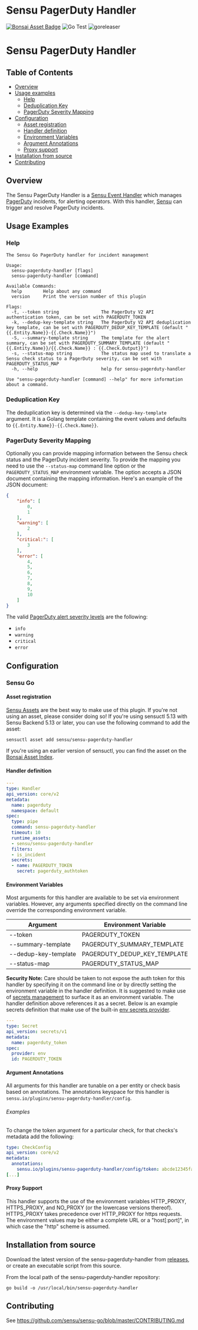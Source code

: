 # Sensu PagerDuty Handler

[![Bonsai Asset Badge](https://img.shields.io/badge/Sensu%20PagerDuty%20Handler-Download%20Me-brightgreen.svg?colorB=89C967&logo=sensu)](https://bonsai.sensu.io/assets/sensu/sensu-pagerduty-handler)
![Go Test](https://github.com/sensu/sensu-pagerduty-handler/workflows/Go%20Test/badge.svg)
![goreleaser](https://github.com/sensu/sensu-pagerduty-handler/workflows/goreleaser/badge.svg)

# Sensu PagerDuty Handler

## Table of Contents
- [Overview](#overview)
- [Usage examples](#usage-examples)
  - [Help](#help)
  - [Deduplication Key](#deduplication-key)
  - [PagerDuty Severity Mapping](#pagerduty-severity-mapping)
- [Configuration](#configuration)
  - [Asset registration](#asset-registration)
  - [Handler definition](#handler-definition)
  - [Environment Variables](#environment-variables)
  - [Argument Annotations](#argument-annotations)
  - [Proxy support](#proxy-support)
- [Installation from source](#installation-from-source)
- [Contributing](#contributing)

## Overview

The Sensu PagerDuty Handler is a [Sensu Event Handler][3] which manages
[PagerDuty][2] incidents, for alerting operators. With this handler,
[Sensu][1] can trigger and resolve PagerDuty incidents.

## Usage Examples

### Help
```
The Sensu Go PagerDuty handler for incident management

Usage:
  sensu-pagerduty-handler [flags]
  sensu-pagerduty-handler [command]

Available Commands:
  help        Help about any command
  version     Print the version number of this plugin

Flags:
  -t, --token string                The PagerDuty V2 API authentication token, can be set with PAGERDUTY_TOKEN
  -k, --dedup-key-template string   The PagerDuty V2 API deduplication key template, can be set with PAGERDUTY_DEDUP_KEY_TEMPLATE (default "{{.Entity.Name}}-{{.Check.Name}}")
  -S, --summary-template string     The template for the alert summary, can be set with PAGERDUTY_SUMMARY_TEMPLATE (default "{{.Entity.Name}}/{{.Check.Name}} : {{.Check.Output}}")
  -s, --status-map string           The status map used to translate a Sensu check status to a PagerDuty severity, can be set with PAGERDUTY_STATUS_MAP
  -h, --help                        help for sensu-pagerduty-handler

Use "sensu-pagerduty-handler [command] --help" for more information about a command.

```

### Deduplication Key

The deduplication key is determined via the `--dedup-key-template` argument.  It
is a Golang template containing the event values and defaults to
`{{.Entity.Name}}-{{.Check.Name}}`.

### PagerDuty Severity Mapping

Optionally you can provide mapping information between the Sensu check status
and the PagerDuty incident severity. To provide the mapping you need to use the
`--status-map` command line option or the `PAGERDUTY_STATUS_MAP` environment
variable.  The option accepts a JSON document containing the mapping
information. Here's an example of the JSON document:

```json
{
    "info": [
        0,
        1
    ],
    "warning": [
        2
    ],
    "critical:": [
        3
    ],
    "error": [
        4,
        5,
        6,
        7,
        8,
        9,
        10
    ]
}
```

The valid [PagerDuty alert severity levels][5] are the following:
* `info`
* `warning`
* `critical`
* `error`

## Configuration
### Sensu Go
#### Asset registration

[Sensu Assets][6] are the best way to make use of this plugin. If you're not
using an asset, please consider doing so! If you're using sensuctl 5.13 with
Sensu Backend 5.13 or later, you can use the following command to add the asset:

```
sensuctl asset add sensu/sensu-pagerduty-handler
```

If you're using an earlier version of sensuctl, you can find the asset on the
[Bonsai Asset Index][7].

#### Handler definition

```yml
---
type: Handler
api_version: core/v2
metadata:
  name: pagerduty
  namespace: default
spec:
  type: pipe
  command: sensu-pagerduty-handler
  timeout: 10
  runtime_assets:
  - sensu/sensu-pagerduty-handler
  filters:
  - is_incident
  secrets:
  - name: PAGERDUTY_TOKEN
    secret: pagerduty_authtoken
```

#### Environment Variables

Most arguments for this handler are available to be set via environment
variables.  However, any arguments specified directly on the command line
override the corresponding environment variable.

|Argument            |Environment Variable        |
|--------------------|----------------------------|
|--token             |PAGERDUTY_TOKEN             |
|--summary-template  |PAGERDUTY_SUMMARY_TEMPLATE  |
|--dedup-key-template|PAGERDUTY_DEDUP_KEY_TEMPLATE|
|--status-map        |PAGERDUTY_STATUS_MAP        |

**Security Note:** Care should be taken to not expose the auth token for this
handler by specifying it on the command line or by directly setting the
environment variable in the handler definition.  It is suggested to make use of
[secrets management][8] to surface it as an environment variable.  The handler
definition above references it as a secret.  Below is an example secrets
definition that make use of the built-in [env secrets provider][9].

```yml
---
type: Secret
api_version: secrets/v1
metadata:
  name: pagerduty_token
spec:
  provider: env
  id: PAGERDUTY_TOKEN
```

#### Argument Annotations

All arguments for this handler are tunable on a per entity or check basis based
on annotations.  The annotations keyspace for this handler is
`sensu.io/plugins/sensu-pagerduty-handler/config`.

###### Examples

To change the token argument for a particular check, for that checks's metadata
add the following:

```yml
type: CheckConfig
api_version: core/v2
metadata:
  annotations:
    sensu.io/plugins/sensu-pagerduty-handler/config/token: abcde12345fabcd67890efabc12345de
[...]
```

#### Proxy Support

This handler supports the use of the environment variables HTTP_PROXY,
HTTPS_PROXY, and NO_PROXY (or the lowercase versions thereof). HTTPS_PROXY takes
precedence over HTTP_PROXY for https requests.  The environment values may be
either a complete URL or a "host[:port]", in which case the "http" scheme is
assumed.

## Installation from source

Download the latest version of the sensu-pagerduty-handler from [releases][4],
or create an executable script from this source.

From the local path of the sensu-pagerduty-handler repository:
```
go build -o /usr/local/bin/sensu-pagerduty-handler
```

## Contributing

See https://github.com/sensu/sensu-go/blob/master/CONTRIBUTING.md

[1]: https://github.com/sensu/sensu-go
[2]: https://www.pagerduty.com/
[3]: https://docs.sensu.io/sensu-go/5.0/reference/handlers/#how-do-sensu-handlers-work
[4]: https://github.com/sensu/sensu-pagerduty-handler/releases
[5]: https://support.pagerduty.com/docs/dynamic-notifications#section-eventalert-severity-levels
[6]: https://docs.sensu.io/sensu-go/latest/reference/assets/
[7]: https://bonsai.sensu.io/sensu/sensu-pagerduty-handler
[8]: https://docs.sensu.io/sensu-go/latest/guides/secrets-management/
[9]: https://docs.sensu.io/sensu-go/latest/guides/secrets-management/#use-env-for-secrets-management
